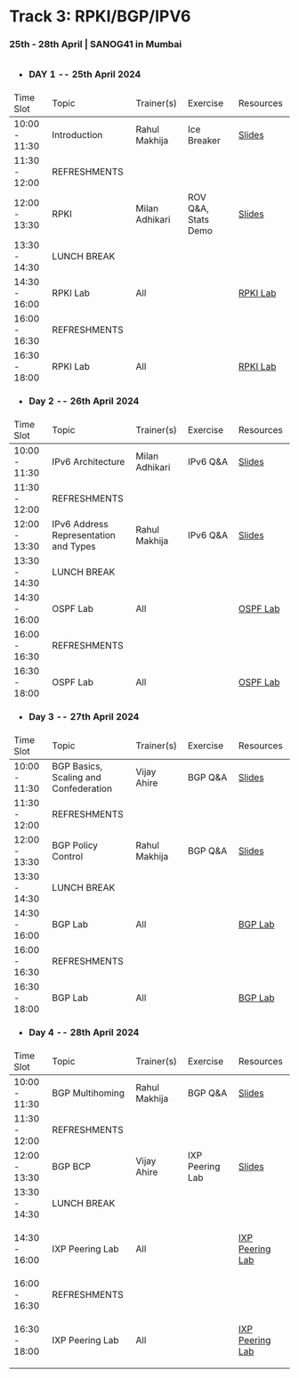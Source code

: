 # Track 3: RPKI/BGP/IPV6
### 25th - 28th April | SANOG41 in Mumbai


<table>
<thead>
<tr><td colspan="5">

- **DAY 1 -- 25th April 2024**

</td></tr>
<tr>
<td>Time Slot</td>
<td>Topic</td>
<td>Trainer(s)</td>
<td>Exercise</td>
<td>Resources</td>
</tr>
</thead>
<tbody>
<tr>
<td>10:00 - 11:30</td>
<td>Introduction</td>
<td> Rahul Makhija</td>
<td> Ice Breaker</td>
<td>

[Slides](https://docs.google.com/presentation/d/1hM2_FRoqThh0TZhZRU0UhhZtbKcxvdjR0lCwaJu5Kmg/edit?usp=sharing)

</td>
</tr>

<tr>
<td>11:30 - 12:00</td>
<td colspan="4">REFRESHMENTS</td>
</tr>

<tr>
<td>12:00 - 13:30</td>
<td>RPKI </td>
<td>Milan Adhikari</td>
<td>ROV Q&A, Stats Demo</td>
<td>

[Slides](https://docs.google.com/presentation/d/1m35-yb7P50cdyn1eD2016QApkeT4SIf4/edit?usp=drive_link&ouid=106468105885295590074&rtpof=true&sd=true)

</td>
</tr>

<tr>
<td>13:30 - 14:30</td>
<td colspan="4">LUNCH BREAK</td>
</tr>

<tr>
<td>14:30 - 16:00</td>
<td>RPKI Lab</td>
<td>All</td>
<td></td>
<td>

[RPKI Lab]()

</td>
</tr>

<tr>
<td>16:00 - 16:30</td>
<td colspan="4">REFRESHMENTS</td>
</tr>

<tr>
<td>16:30 - 18:00</td>
<td>RPKI Lab</td>
<td>All</td>
<td></td>
<td>

[RPKI Lab]()

</td>
</tr>

<tr><td colspan="5">

- **Day 2 -- 26th April 2024**

</td></tr>
<tr>
<td>Time Slot</td>
<td>Topic</td>
<td>Trainer(s)</td>
<td>Exercise</td>
<td>Resources</td>
</tr>
</thead>
<tbody>
<tr>
<td>10:00 - 11:30</td>
<td>IPv6 Architecture</td>
<td>Milan Adhikari</td>
<td>IPv6 Q&A </td>
<td>

[Slides]()

</td>
</tr>

<tr>
<td>11:30 - 12:00</td>
<td colspan="4">REFRESHMENTS</td>
</tr>

<tr>
<td>12:00 - 13:30</td>
<td>IPv6 Address Representation and Types</td>
<td>Rahul Makhija</td>
<td>IPv6 Q&A</td>
<td>

[Slides]()

</td>
</tr>

<tr>
<td>13:30 - 14:30</td>
<td colspan="4">LUNCH BREAK</td>
</tr>

<tr>
<td>14:30 - 16:00</td>
<td>OSPF Lab</td>
<td>All</td>
<td></td>
<td>

[OSPF Lab]()

</td>
</tr>

<tr>
<td>16:00 - 16:30</td>
<td colspan="4">REFRESHMENTS</td>
</tr>

<tr>
<td>16:30 - 18:00</td>
<td>OSPF Lab</td>
<td>All</td>
<td></td>
<td>

[OSPF Lab]()

</td>
</tr>

<tr><td colspan="5">

- **Day 3 -- 27th April 2024**

</td></tr>
<tr>
<td>Time Slot</td>
<td>Topic</td>
<td>Trainer(s)</td>
<td>Exercise</td>
<td>Resources</td>
</tr>
</thead>
<tbody>
<tr>
<td>10:00 - 11:30</td>
<td>BGP Basics, Scaling and Confederation</td>
<td>Vijay Ahire</td>
<td>BGP Q&A </td>
<td>

[Slides]()

</td>
</tr>

<tr>
<td>11:30 - 12:00</td>
<td colspan="4">REFRESHMENTS</td>
</tr>

<tr>
<td>12:00 - 13:30</td>
<td>BGP Policy Control</td>
<td>Rahul Makhija</td>
<td>BGP Q&A</td>
<td>

[Slides]()

</td>
</tr>

<tr>
<td>13:30 - 14:30</td>
<td colspan="4">LUNCH BREAK</td>
</tr>

<tr>
<td>14:30 - 16:00</td>
<td>BGP Lab</td>
<td>All</td>
<td></td>
<td>

[BGP Lab]()

</td>
</tr>

<tr>
<td>16:00 - 16:30</td>
<td colspan="4">REFRESHMENTS</td>
</tr>

<tr>
<td>16:30 - 18:00</td>
<td>BGP Lab</td>
<td>All</td>
<td></td>
<td>

[BGP Lab]()

</td>
</tr>
<tr><td colspan="5">

- **Day 4 -- 28th April 2024**

</td></tr>
<tr>
<td>Time Slot</td>
<td>Topic</td>
<td>Trainer(s)</td>
<td>Exercise</td>
<td>Resources</td>
</tr>
</thead>
<tbody>
<tr>
<td>10:00 - 11:30</td>
<td>BGP Multihoming</td>
<td>Rahul Makhija</td>
<td>BGP Q&A </td>
<td>

[Slides]()

</td>
</tr>

<tr>
<td>11:30 - 12:00</td>
<td colspan="4">REFRESHMENTS</td>
</tr>

<tr>
<td>12:00 - 13:30</td>
<td>BGP BCP</td>
<td>Vijay Ahire</td>
<td>IXP Peering Lab</td>
<td>

[Slides]()

</td>
</tr>

<tr>
<td>13:30 - 14:30</td>
<td colspan="4">LUNCH BREAK</td>
</tr>

<tr>
<td>14:30 - 16:00</td>
<td>IXP Peering Lab</td>
<td>All</td>
<td></td>
<td>

[IXP Peering Lab]()

</td>
</tr>

<tr>
<td>16:00 - 16:30</td>
<td colspan="4">REFRESHMENTS</td>
</tr>

<tr>
<td>16:30 - 18:00</td>
<td>IXP Peering Lab</td>
<td>All</td>
<td></td>
<td>

[IXP Peering Lab]()

</td>
</tr>
</tbody>
</table>